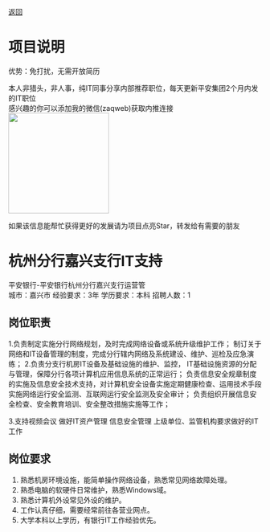 [返回](../../)

# 项目说明

优势：免打扰，无需开放简历

本人非猎头，非人事，纯IT同事分享内部推荐职位，每天更新平安集团2个月内发的IT职位  
感兴趣的你可以添加我的微信(zaqweb)获取内推连接  
<img src="https://github.com/zaqweb/PA-IT-JOBS/blob/master/WechatICode.jpeg"  height="200" width="200">

如果该信息能帮忙获得更好的发展请为项目点亮Star，转发给有需要的朋友

# 杭州分行嘉兴支行IT支持
平安银行-平安银行杭州分行嘉兴支行运营管  
城市：嘉兴市 经验要求：3年 学历要求：本科  招聘人数：1

## 岗位职责
1.负责制定实施分行网络规划，及时完成网络设备或系统升级维护工作；
制订关于网络和IT设备管理的制度，完成分行辖内网络及系统建设、维护、巡检及应急演练；
2.负责分支行机房IT设备及基础设施的维护、监控， IT基础设施资源的分配与管理，保障分行各项计算机应用信息系统的正常运行；
负责信息安全规章制度的实施及信息安全技术支持，对计算机安全设备实施定期健康检查、运用技术手段实施网络运行安全监测、互联网运行安全监测及安全审计；
负责组织开展信息安全检查、安全教育培训、安全整改措施实施等工作；

3.支持视频会议
做好IT资产管理
信息安全管理
上级单位、监管机构要求做好的IT工作

## 岗位要求
1. 熟悉机房环境设施，能简单操作网络设备，熟悉常见网络故障处理。
2. 熟悉电脑的软硬件日常维护，熟悉Windows域。
3. 熟悉计算机外设常见外设的维护。
4. 工作认真仔细，需要经常前往各营业网点。
5. 大学本科以上学历，有银行IT工作经验优先。




